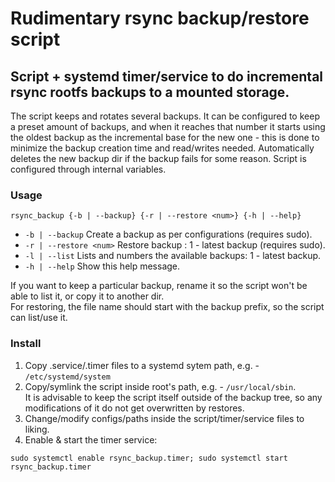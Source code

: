 # Rudimentary rsync backup/restore script
## Script + systemd timer/service to do incremental rsync rootfs backups to a mounted storage.

The script keeps and rotates several backups. It can be configured to keep a preset amount of backups, and when it reaches that number it starts using the oldest backup as the incremental base for the new one - this is done to minimize the backup creation time and read/writes needed. Automatically deletes the new backup dir if the backup fails for some reason.
Script is configured through internal variables.

### Usage
```
rsync_backup {-b | --backup} {-r | --restore <num>} {-h | --help}
```
* `-b | --backup` Create a backup as per configurations (requires sudo).
* `-r | --restore <num>` Restore backup <num>: 1 - latest backup (requires sudo).
* `-l | --list` Lists and numbers the available backups: 1 - latest backup.
* `-h | --help` Show this help message.

If you want to keep a particular backup, rename it so the script won't be able to list it,
or copy it to another dir.\
For restoring, the file name should start with the backup prefix,
so the script can list/use it.
  
### Install
1. Copy .service/.timer files to a systemd sytem path, e.g. - `/etc/systemd/system`
2. Copy/symlink the script inside root's path, e.g. - `/usr/local/sbin`.\
   It is advisable to keep the script itself outside of the backup tree, so any\
   modifications of it do not get overwritten by restores.
3. Change/modify configs/paths inside the script/timer/service files to liking.
4. Enable & start the timer service:
```
sudo systemctl enable rsync_backup.timer; sudo systemctl start rsync_backup.timer
```
